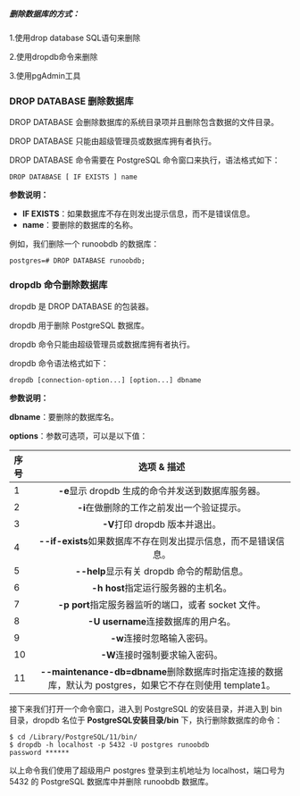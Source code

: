 ##### 删除数据库的方式：

1.使用drop database  SQL语句来删除

2.使用dropdb命令来删除

3.使用pgAdmin工具





### DROP DATABASE 删除数据库

DROP DATABASE 会删除数据库的系统目录项并且删除包含数据的文件目录。

DROP DATABASE 只能由超级管理员或数据库拥有者执行。

DROP DATABASE 命令需要在 PostgreSQL 命令窗口来执行，语法格式如下：

```
DROP DATABASE [ IF EXISTS ] name
```

**参数说明：**

- **IF EXISTS**：如果数据库不存在则发出提示信息，而不是错误信息。
- **name**：要删除的数据库的名称。

例如，我们删除一个 runoobdb 的数据库：

```
postgres=# DROP DATABASE runoobdb;
```

### dropdb 命令删除数据库

dropdb 是 DROP DATABASE 的包装器。

dropdb 用于删除 PostgreSQL 数据库。

dropdb 命令只能由超级管理员或数据库拥有者执行。

dropdb 命令语法格式如下：

```
dropdb [connection-option...] [option...] dbname
```

**参数说明：**

**dbname**：要删除的数据库名。

**options**：参数可选项，可以是以下值：

| 序号 |                         选项 & 描述                          |
| :--- | :----------------------------------------------------------: |
| 1    |      **-e**显示 dropdb 生成的命令并发送到数据库服务器。      |
| 2    |          **-i**在做删除的工作之前发出一个验证提示。          |
| 3    |                **-V**打印 dropdb 版本并退出。                |
| 4    | **--if-exists**如果数据库不存在则发出提示信息，而不是错误信息。 |
| 5    |          **--help**显示有关 dropdb 命令的帮助信息。          |
| 6    |             **-h host**指定运行服务器的主机名。              |
| 7    |     **-p port**指定服务器监听的端口，或者 socket 文件。      |
| 8    |             **-U username**连接数据库的用户名。              |
| 9    |                  **-w**连接时忽略输入密码。                  |
| 10   |                **-W**连接时强制要求输入密码。                |
| 11   | **--maintenance-db=dbname**删除数据库时指定连接的数据库，默认为 postgres，如果它不存在则使用 template1。 |

接下来我们打开一个命令窗口，进入到 PostgreSQL 的安装目录，并进入到 bin 目录，dropdb 名位于 **PostgreSQL安装目录/bin** 下，执行删除数据库的命令：

```
$ cd /Library/PostgreSQL/11/bin/
$ dropdb -h localhost -p 5432 -U postgres runoobdb
password ******
```

以上命令我们使用了超级用户 postgres 登录到主机地址为 localhost，端口号为 5432 的 PostgreSQL 数据库中并删除 runoobdb 数据库。